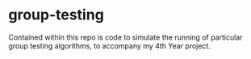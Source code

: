 # group-testing

Contained within this repo is code to simulate the running of particular group testing algorithms, to accompany my 4th Year project.
